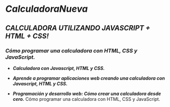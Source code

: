 # **_CalculadoraNueva_**

## **_CALCULADORA UTILIZANDO JAVASCRIPT + HTML + CSS!_**

### **_Cómo programar una calculadora con HTML, CSS y JavaScript._**

- **_Calculadora con Javascript, HTML y CSS._**
  
- **_Aprende a programar aplicaciones web creando una calculadora con Javascript, HTML y CSS._**

- **_Programación y desarrollo web: Cómo crear una calculadora desde cero._**
Cómo programar una calculadora con HTML, CSS y JavaScript. 
